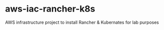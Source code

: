 # aws-iac-rancher-k8s
AWS infrastructure project to install Rancher &amp; Kubernates for lab purposes
